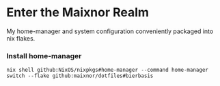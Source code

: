 
# Enter the Maixnor Realm

My home-manager and system configuration conveniently packaged into nix flakes.

### Install home-manager

```
nix shell github:NixOS/nixpkgs#home-manager --command home-manager switch --flake github:maixnor/dotfiles#bierbasis
```


